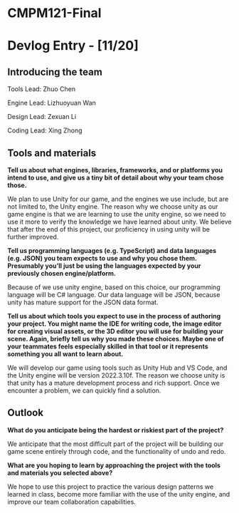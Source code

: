 # CMPM121-Final
# Devlog Entry - [11/20]

## Introducing the team

Tools Lead: Zhuo Chen

Engine Lead: Lizhuoyuan Wan

Design Lead: Zexuan Li

Coding Lead: Xing Zhong



## Tools and materials
**Tell us about what engines, libraries, frameworks, and or platforms you intend to use, and give us a tiny bit of detail about why your team chose those.**

We plan to use Unity for our game, and the engines we use include, but are not limited to, the Unity engine. The reason why we choose unity as our game engine is that we are learning to use the unity engine, so we need to use it more to verify the knowledge we have learned about unity. We believe that after the end of this project, our proficiency in using unity will be further improved.



**Tell us programming languages (e.g. TypeScript) and data languages (e.g. JSON) you team expects to use and why you chose them. Presumably you’ll just be using the languages expected by your previously chosen engine/platform.**

Because of we use unity engine, based on this choice, our programming language will be C# language. Our data language will be JSON, because unity has mature support for the JSON data format.



**Tell us about which tools you expect to use in the process of authoring your project. You might name the IDE for writing code, the image editor for creating visual assets, or the 3D editor you will use for building your scene. Again, briefly tell us why you made these choices. Maybe one of your teammates feels especially skilled in that tool or it represents something you all want to learn about.**

We will develop our game using tools such as Unity Hub and VS Code, and the Unity engine will be version 2022.3.10f. The reason we choose unity is that unity has a mature development process and rich support. Once we encounter a problem, we can quickly find a solution.



## Outlook
**What do you anticipate being the hardest or riskiest part of the project?**

We anticipate that the most difficult part of the project will be building our game scene entirely through code, and the functionality of undo and redo.



**What are you hoping to learn by approaching the project with the tools and materials you selected above?**

We hope to use this project to practice the various design patterns we learned in class, become more familiar with the use of the unity engine, and improve our team collaboration capabilities.






